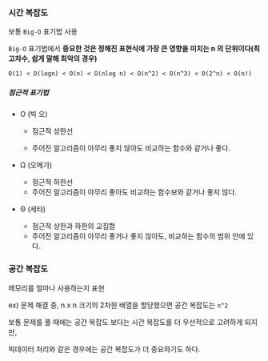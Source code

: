 ### 시간 복잡도

보통 `Big-O` 표기법 사용

`Big-O`  표기법에서 **중요한 것은 정해진 표현식에 가장 큰 영향을 미치는 n 의 단위이다(최고차수, 쉽게 말해 최악의 경우)**

`O(1) < O(logn) < O(n) < O(nlog n) < O(n^2) < O(n^3) < O(2^n) < O(n!)`





##### 점근적 표기법

- O (빅 오)

  - 점근적 상한선


  - 주어진 알고리즘이 아무리 좋지 않아도 비교하는 함수와 같거나 좋다.

- Ω (오메가)

  - 점근적 하한선
  - 주어진 알고리즘이 아무리 좋아도 비교하는 함수보와 같거나 좋지 않다.

- Θ (세타)

  - 점근적 상한과 하한의 교집합
  - 주어진 알고리즘이 아무리 좋거나 좋지 않아도, 비교하는 함수의 범위 안에 있다.





### 공간 복잡도

메모리를 얼마나 사용하는지 표현

ex)  문제 해결 중, n x n 크기의 2차원 배열을 할당했으면 공간 복잡도는 `n^2`

보통 문제를 풀 때에는 공간 복잡도 보다는 시간 복잡도를 더 우선적으로 고려하게 되지만,

빅데이터 처리와 같은 경우에는 공간 복잡도가 더 중요하기도 하다.

